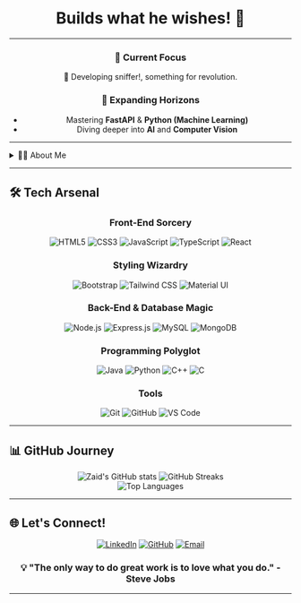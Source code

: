   <div align="center">

  # Builds what he wishes! 🚀
</div>

---

<div align="center">

### 🔭 Current Focus
🤖 Developing sniffer!, something for revolution.

### 🌱 Expanding Horizons
- Mastering **FastAPI** & **Python (Machine Learning)**
- Diving deeper into **AI** and **Computer Vision**

</div>

---

<details>
<summary>👨‍💻 About Me</summary>

- 🎨 Passionate **Front-End Web Developer** with an eye for design.
- 🤝 Open to **collaborations** on innovative web and Computer Vision projects
- 🧠 Constantly learning and sharpening my **problem-solving skills**
- 🌟 Committed to creating technology that makes a difference

</details>

---

## 🛠️ Tech Arsenal

<div align="center">

### Front-End Sorcery
![HTML5](https://img.shields.io/badge/HTML5-%23E34F26.svg?style=for-the-badge&logo=html5&logoColor=white)
![CSS3](https://img.shields.io/badge/CSS3-%231572B6.svg?style=for-the-badge&logo=css3&logoColor=white)
![JavaScript](https://img.shields.io/badge/JavaScript-%23323330.svg?style=for-the-badge&logo=javascript&logoColor=%23F7DF1E)
![TypeScript](https://img.shields.io/badge/TypeScript-%23007ACC.svg?style=for-the-badge&logo=typescript&logoColor=white)
![React](https://img.shields.io/badge/React-%2320232a.svg?style=for-the-badge&logo=react&logoColor=%2361DAFB)

### Styling Wizardry
![Bootstrap](https://img.shields.io/badge/Bootstrap-%23563D7C.svg?style=for-the-badge&logo=bootstrap&logoColor=white)
![Tailwind CSS](https://img.shields.io/badge/Tailwind_CSS-%2338B2AC.svg?style=for-the-badge&logo=tailwind-css&logoColor=white)
![Material UI](https://img.shields.io/badge/Material--UI-%230081CB.svg?style=for-the-badge&logo=material-ui&logoColor=white)

### Back-End & Database Magic
![Node.js](https://img.shields.io/badge/Node.js-%2343853D.svg?style=for-the-badge&logo=node.js&logoColor=white)
![Express.js](https://img.shields.io/badge/Express.js-%23404d59.svg?style=for-the-badge&logo=express&logoColor=%2361DAFB)
![MySQL](https://img.shields.io/badge/MySQL-%2300f.svg?style=for-the-badge&logo=mysql&logoColor=white)
![MongoDB](https://img.shields.io/badge/MongoDB-%2347A248.svg?style=for-the-badge&logo=mongodb&logoColor=white)

### Programming Polyglot
![Java](https://img.shields.io/badge/Java-%23ED8B00.svg?style=for-the-badge&logo=java&logoColor=white)
![Python](https://img.shields.io/badge/Python-%2314354C.svg?style=for-the-badge&logo=python&logoColor=white)
![C++](https://img.shields.io/badge/C++-%2300599C.svg?style=for-the-badge&logo=c%2B%2B&logoColor=white)
![C](https://img.shields.io/badge/C-%2300599C.svg?style=for-the-badge&logo=c&logoColor=white)

### Tools
![Git](https://img.shields.io/badge/Git-%23F05033.svg?style=for-the-badge&logo=git&logoColor=white)
![GitHub](https://img.shields.io/badge/GitHub-%23121011.svg?style=for-the-badge&logo=github&logoColor=white)
![VS Code](https://img.shields.io/badge/Visual_Studio_Code-%23007ACC.svg?style=for-the-badge&logo=visual-studio-code&logoColor=white)

</div>

---

## 📊 GitHub Journey

<div align="center">
  <img src="https://github-readme-stats.vercel.app/api?username=zaid-commits&show_icons=true&theme=radical" alt="Zaid's GitHub stats" />
  <img src="https://github-readme-streak-stats.herokuapp.com/?user=zaid-commits&theme=radical" alt="GitHub Streaks" />
</div>

<div align="center">
  <img src="https://github-readme-stats.vercel.app/api/top-langs/?username=zaid-commits&layout=compact&theme=radical" alt="Top Languages" />
</div>

---

## 🌐 Let's Connect!

<div align="center">

[![LinkedIn](https://img.shields.io/badge/LinkedIn-%230077B5.svg?style=for-the-badge&logo=linkedin&logoColor=white)](https://www.linkedin.com/in/zaidrakhange/)
[![GitHub](https://img.shields.io/badge/GitHub-%23121011.svg?style=for-the-badge&logo=github&logoColor=white)](https://github.com/zaid-commits)
[![Email](https://img.shields.io/badge/Email-%23D14836.svg?style=for-the-badge&logo=gmail&logoColor=white)](mailto:engineering.zaidrakhange@gmail.com)

</div>

<div align="center">

### 💡 "The only way to do great work is to love what you do." - Steve Jobs

</div>

---
